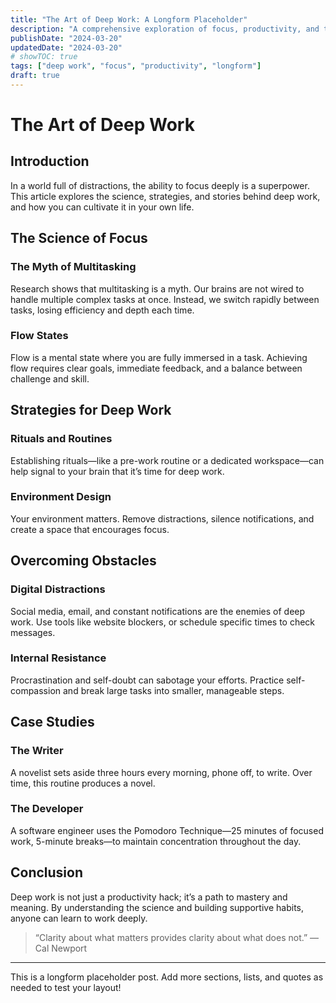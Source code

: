 ```yaml
---
title: "The Art of Deep Work: A Longform Placeholder"
description: "A comprehensive exploration of focus, productivity, and the science of deep work in the modern world."
publishDate: "2024-03-20"
updatedDate: "2024-03-20"
# showTOC: true
tags: ["deep work", "focus", "productivity", "longform"]
draft: true
---
```


# The Art of Deep Work

## Introduction

In a world full of distractions, the ability to focus deeply is a superpower. This article explores the science, strategies, and stories behind deep work, and how you can cultivate it in your own life.

## The Science of Focus

### The Myth of Multitasking

Research shows that multitasking is a myth. Our brains are not wired to handle multiple complex tasks at once. Instead, we switch rapidly between tasks, losing efficiency and depth each time.
    
### Flow States

Flow is a mental state where you are fully immersed in a task. Achieving flow requires clear goals, immediate feedback, and a balance between challenge and skill.

## Strategies for Deep Work

### Rituals and Routines

Establishing rituals—like a pre-work routine or a dedicated workspace—can help signal to your brain that it’s time for deep work.

### Environment Design

Your environment matters. Remove distractions, silence notifications, and create a space that encourages focus.

## Overcoming Obstacles

### Digital Distractions

Social media, email, and constant notifications are the enemies of deep work. Use tools like website blockers, or schedule specific times to check messages.

### Internal Resistance

Procrastination and self-doubt can sabotage your efforts. Practice self-compassion and break large tasks into smaller, manageable steps.

## Case Studies

### The Writer

A novelist sets aside three hours every morning, phone off, to write. Over time, this routine produces a novel.

### The Developer

A software engineer uses the Pomodoro Technique—25 minutes of focused work, 5-minute breaks—to maintain concentration throughout the day.

## Conclusion

Deep work is not just a productivity hack; it’s a path to mastery and meaning. By understanding the science and building supportive habits, anyone can learn to work deeply.

> “Clarity about what matters provides clarity about what does not.” — Cal Newport

---

This is a longform placeholder post. Add more sections, lists, and quotes as needed to test your layout!